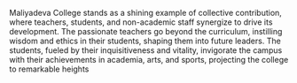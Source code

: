 Maliyadeva College stands as a shining example of collective contribution, where teachers, students, and non-academic staff synergize to drive its development. The passionate teachers go beyond the curriculum, instilling wisdom and ethics in their students, shaping them into future leaders. The students, fueled by their inquisitiveness and vitality, invigorate the campus with their achievements in academia, arts, and sports, projecting the college to remarkable heights